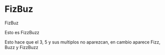 # FizBuz
FizBuz

Esto es FizzBuzz

Esto hace que el 3, 5 y sus multiplos no aparezcan, en cambio aparece
Fizz, Buzz y FizzBuzz
